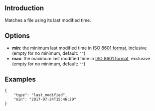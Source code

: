 ## Introduction

Matches a file using its last modified time.


## Options

* **min**: the minimum last modified time in [ISO 8601 format](https://en.wikipedia.org/wiki/ISO_8601), inclusive (empty for no minimum, default: `""`)
* **max**: the maximum last modified time in [ISO 8601 format](https://en.wikipedia.org/wiki/ISO_8601), exclusive (empty for no minimum, default: `""`)


## Examples

```json5
{
    "type": "last_modified",
    "min": "2017-07-24T15:46:29"
}
```
